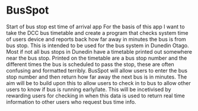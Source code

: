 BusSpot
=======

Start of bus stop est time of arrival app For the basis of this app I want to take the DCC bus timetable and create a program that checks system time of users device and reports back how far away in minutes the bus is from bus stop. This is intended to be used for the bus system in Dunedin Otago. Most if not all bus stops in Dunedin have a timetable printed out somewhere near the bus stop. Printed on the timetable are a bus stop number and the different times the bus is scheduled to pass the stop, these are often confusing and formatted terribly. BusSpot will allow users to enter the bus stop number and then return how far away the next bus is in minutes. The aim will be to build upon this to allow users to check in to bus to allow other users to know if bus is running early/late. This will be incetivised by rewarding users for checking in when this data is used to return real time information to other users who request bus time info.